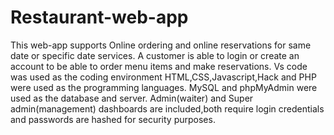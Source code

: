 # Restaurant-web-app
This web-app supports Online ordering and online reservations for same date or specific date services.
A customer is able to login or create an account to be able to order menu items and make reservations.
Vs code was used as the coding environment
HTML,CSS,Javascript,Hack and PHP were used as the programming languages.
MySQL and phpMyAdmin were used as the database and server.
Admin(waiter) and Super admin(management) dashboards are included,both require login credentials and passwords are hashed for security purposes.
